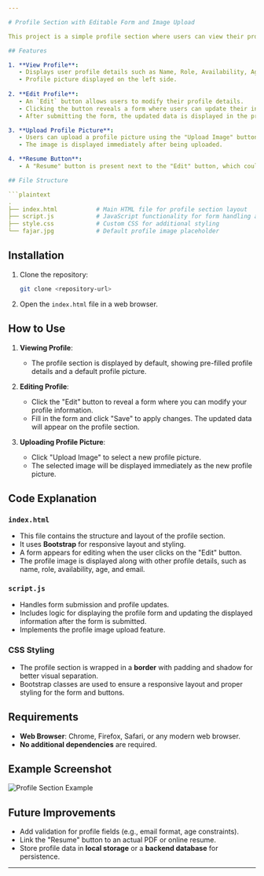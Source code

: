 ```yaml
---

# Profile Section with Editable Form and Image Upload

This project is a simple profile section where users can view their profile information, edit it via a form, and upload a profile picture. The design is built using **HTML**, **CSS**, **JavaScript**, and **Bootstrap 4.5.2**. The user can edit various fields like name, email, role, availability, age, location, and years of experience, which are displayed in the profile section. A profile picture can also be uploaded.

## Features

1. **View Profile**:
   - Displays user profile details such as Name, Role, Availability, Age, Location, Years of Experience, and Email.
   - Profile picture displayed on the left side.
   
2. **Edit Profile**:
   - An `Edit` button allows users to modify their profile details.
   - Clicking the button reveals a form where users can update their information.
   - After submitting the form, the updated data is displayed in the profile section.

3. **Upload Profile Picture**:
   - Users can upload a profile picture using the "Upload Image" button.
   - The image is displayed immediately after being uploaded.

4. **Resume Button**:
   - A "Resume" button is present next to the "Edit" button, which could be linked to a user's resume in the future.

## File Structure

```plaintext
.
├── index.html           # Main HTML file for profile section layout
├── script.js            # JavaScript functionality for form handling and image upload
├── style.css            # Custom CSS for additional styling
└── fajar.jpg            # Default profile image placeholder
```

## Installation

1. Clone the repository:
   ```bash
   git clone <repository-url>
   ```
2. Open the `index.html` file in a web browser.

## How to Use

1. **Viewing Profile**: 
   - The profile section is displayed by default, showing pre-filled profile details and a default profile picture.
   
2. **Editing Profile**: 
   - Click the "Edit" button to reveal a form where you can modify your profile information.
   - Fill in the form and click "Save" to apply changes. The updated data will appear on the profile section.

3. **Uploading Profile Picture**:
   - Click "Upload Image" to select a new profile picture.
   - The selected image will be displayed immediately as the new profile picture.

## Code Explanation

### `index.html`

- This file contains the structure and layout of the profile section.
- It uses **Bootstrap** for responsive layout and styling.
- A form appears for editing when the user clicks on the "Edit" button.
- The profile image is displayed along with other profile details, such as name, role, availability, age, and email.

### `script.js`

- Handles form submission and profile updates.
- Includes logic for displaying the profile form and updating the displayed information after the form is submitted.
- Implements the profile image upload feature.

### CSS Styling

- The profile section is wrapped in a **border** with padding and shadow for better visual separation.
- Bootstrap classes are used to ensure a responsive layout and proper styling for the form and buttons.

## Requirements

- **Web Browser**: Chrome, Firefox, Safari, or any modern web browser.
- **No additional dependencies** are required.

## Example Screenshot

![Profile Section Example](fajar.jpg)

## Future Improvements

- Add validation for profile fields (e.g., email format, age constraints).
- Link the "Resume" button to an actual PDF or online resume.
- Store profile data in **local storage** or a **backend database** for persistence.

---
```

